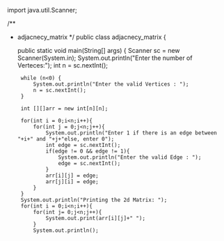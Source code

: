 import java.util.Scanner;

/**
 * adjacnecy_matrix
 */
public class adjacnecy_matrix {

    public static void main(String[] args) {
        Scanner sc = new Scanner(System.in);
        System.out.println("Enter the number of Verteces:");
        int n = sc.nextInt();

        while (n<0) {
            System.out.println("Enter the valid Vertices : ");
            n = sc.nextInt();
        }

        int [][]arr = new int[n][n];

        for(int i = 0;i<n;i++){
            for(int j = 0;j<n;j++){
                System.out.println("Enter 1 if there is an edge between "+i+" and "+j+"else, enter 0");
                int edge = sc.nextInt();
                if(edge != 0 && edge != 1){
                    System.out.println("Enter the valid Edge : ");
                    edge = sc.nextInt();
                }
                arr[i][j] = edge;
                arr[j][i] = edge;
            }
        }
        System.out.println("Printing the 2d Matrix: ");
        for(int i = 0;i<n;i++){
            for(int j= 0;j<n;j++){
                System.out.print(arr[i][j]+" ");
            }
            System.out.println();

  
